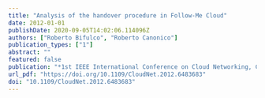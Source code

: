```yaml
---
title: "Analysis of the handover procedure in Follow-Me Cloud"
date: 2012-01-01
publishDate: 2020-09-05T14:02:06.114096Z
authors: ["Roberto Bifulco", "Roberto Canonico"]
publication_types: ["1"]
abstract: ""
featured: false
publication: "*1st IEEE International Conference on Cloud Networking, CLOUDNET 2012, Paris, France, November 28-30, 2012*"
url_pdf: "https://doi.org/10.1109/CloudNet.2012.6483683"
doi: "10.1109/CloudNet.2012.6483683"
---
```


